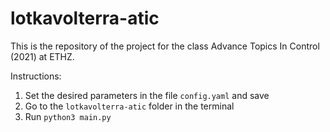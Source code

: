 # lotkavolterra-atic
This is the repository of the project for the class Advance Topics In Control (2021) at ETHZ.

Instructions:
1. Set the desired parameters in the file `config.yaml` and save
2. Go to the `lotkavolterra-atic` folder in the terminal
3. Run `python3 main.py`

